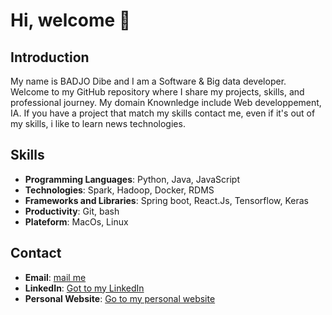 # Hi, welcome 🎉

## Introduction

My name is BADJO Dibe and I am a Software & Big data developer. Welcome to my GitHub repository where I share my projects, skills, and professional journey. My domain Knownledge include Web developpement, IA. If you have a project that match my skills contact me, even if it's out of my skills, i like to learn news technologies.
## Skills

- **Programming Languages**:  Python, Java, JavaScript
- **Technologies**: Spark, Hadoop, Docker, RDMS
- **Frameworks and Libraries**: Spring boot, React.Js, Tensorflow, Keras
- **Productivity**: Git, bash
- **Plateform**: MacOs, Linux

## Contact

- **Email**: [mail me](mailto:badjodibe@gmail.com)
- **LinkedIn**: [Got to my LinkedIn](https://www.linkedin.com/in/badjo-dib%C3%A9-koffi-b108b7175/)
- **Personal Website**: [Go to my personal website](https://badjodibe.github.io/)
